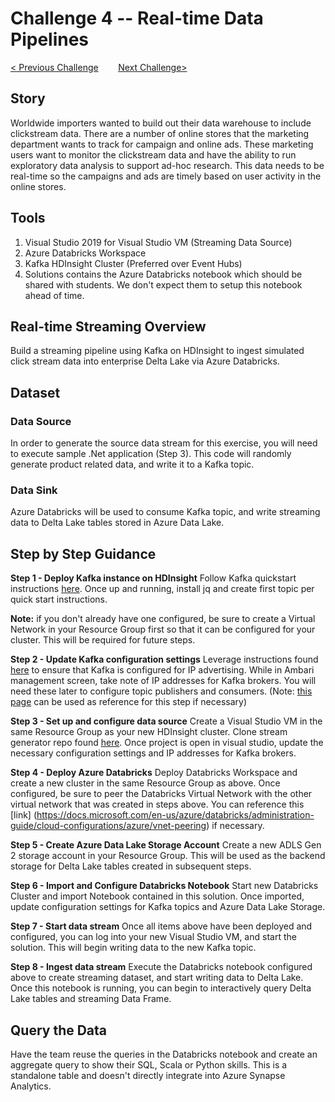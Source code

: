 # 	Challenge 4 --  Real-time Data Pipelines

[< Previous Challenge](../Challenge3/Readme.md)&nbsp;&nbsp;&nbsp;&nbsp;&nbsp;&nbsp;&nbsp;&nbsp;[Next Challenge>](../Challenge5/README.md)

## Story
Worldwide importers wanted to build out their data warehouse to include clickstream data.  There are a number of online stores that the marketing department wants to track for campaign and online ads.  These marketing users want to monitor the clickstream data and have the ability to run exploratory data analysis to support ad-hoc research.  This data needs to be real-time so the campaigns and ads are timely based on user activity in the online stores.

## Tools
1. Visual Studio 2019 for Visual Studio VM (Streaming Data Source)
1. Azure Databricks Workspace
1. Kafka HDInsight Cluster (Preferred over Event Hubs)
1. Solutions contains the Azure Databricks notebook which should be shared with students.  We don't expect them to setup this notebook ahead of time.

## Real-time Streaming Overview
Build a streaming pipeline using Kafka on HDInsight to ingest simulated click stream data into enterprise Delta Lake via Azure Databricks.

## Dataset

### Data Source
In order to generate the source data stream for this exercise, you will need to execute sample .Net application (Step 3).  This code will randomly generate product related data, and write it to a Kafka topic.

### Data Sink 
Azure Databricks will be used to consume Kafka topic, and write streaming data to Delta Lake tables stored in Azure Data Lake.

## Step by Step Guidance

**Step 1 - Deploy Kafka instance on HDInsight**
Follow Kafka quickstart instructions [here](https://docs.microsoft.com/en-us/azure/hdinsight/kafka/apache-kafka-get-started). Once up and running, install jq and create first topic per quick start instructions.

**Note:** if you don't already have one configured, be sure to create a Virtual Network in your Resource Group first so that it can be configured for your cluster.  This will be required for future steps.

**Step 2 - Update Kafka configuration settings**
Leverage instructions found [here](https://docs.microsoft.com/en-us/azure/hdinsight/kafka/apache-kafka-connect-vpn-gateway#configure-kafka-for-ip-advertising) to ensure that Kafka is configured for IP advertising.  While in Ambari management screen, take note of IP addresses for Kafka brokers.  You will need these later to configure topic publishers and consumers.  (Note: [this page](https://lenadroid.github.io/posts/kafka-hdinsight-and-spark-databricks.html) can be used as reference for this step if necessary)

**Step 3 - Set up and configure data source**
Create a Visual Studio VM in the same Resource Group as your new HDInsight cluster.  Clone stream generator repo found [here](https://github.com/alexkarasek/ClickStreamGenerator).  Once project is open in visual studio, update the necessary configuration settings and IP addresses for Kafka brokers.

**Step 4 - Deploy Azure Databricks**
Deploy Databricks Workspace and create a new cluster in the same Resource Group as above.  Once configured, be sure to peer the Databricks Virtual Network with the other virtual network that was created in steps above.  You can reference this [link] (https://docs.microsoft.com/en-us/azure/databricks/administration-guide/cloud-configurations/azure/vnet-peering) if necessary.

**Step 5 - Create Azure Data Lake Storage Account**
Create a new ADLS Gen 2 storage account in your Resource Group.  This will be used as the backend storage for Delta Lake tables created in subsequent steps.

**Step 6 - Import and Configure Databricks Notebook**
Start new Databricks Cluster and import Notebook contained in this solution.  Once imported, update configuration settings for Kafka topics and Azure Data Lake Storage.

**Step 7 - Start data stream**
Once all items above have been deployed and configured, you can log into your new Visual Studio VM, and start the solution.  This will begin writing data to the new Kafka topic.

**Step 8 - Ingest data stream**
Execute the Databricks notebook configured above to create streaming dataset, and start writing data to Delta Lake.  Once this notebook is running, you can begin to interactively query Delta Lake tables and streaming Data Frame.

## Query the Data
Have the team reuse the queries in the Databricks notebook and create an aggregate query to show their SQL, Scala or Python skills.  This is a standalone table and doesn't directly integrate into Azure Synapse Analytics.
